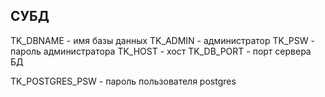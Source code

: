 ## СУБД
TK_DBNAME - имя базы данных
TK_ADMIN - администратор
TK_PSW - пароль администратора
TK_HOST - хост
TK_DB_PORT - порт сервера БД

TK_POSTGRES_PSW - пароль пользователя postgres
